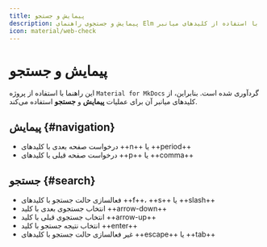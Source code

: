 ```yaml
---
title: پیمایش و جستجو
description: پیمایش و جستجوی راهنمای Elm با استفاده از کلیدهای میانبر
icon: material/web-check
---
```


# پیمایش و جستجو

این راهنما با استفاده از پروژه `Material for MkDocs` گردآوری شده است. بنابراین، از کلیدهای میانبر آن برای عملیات **پیمایش** و **جستجو** استفاده می‌کند.

## پیمایش {#navigation}

- درخواست صفحه بعدی با کلیدهای ++n++ یا ++period++
- درخواست صفحه قبلی با کلیدهای ++p++ یا ++comma++

## جستجو {#search}

- فعالسازی حالت جستجو با کلیدهای ++f++، ++s++ یا ++slash++
- انتخاب جستجوی بعدی با کلید ++arrow-down++
- انتخاب جستجوی قبلی با کلید ++arrow-up++
- انتخاب نتیجه جستجو با کلید ++enter++
- غیر فعالسازی حالت جستجو با کلیدهای ++escape++ یا ++tab++